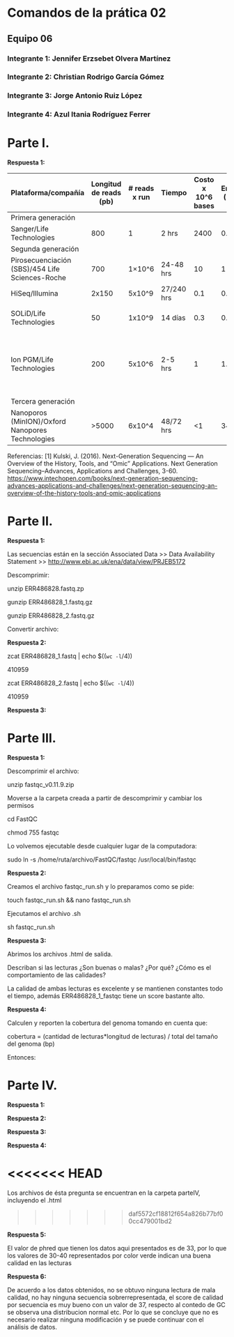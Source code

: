 # Comandos de la prática 02
## Equipo 06
### Integrante 1: Jennifer Erzsebet Olvera Martínez
### Integrante 2: Christian Rodrigo García Gómez
### Integrante 3: Jorge Antonio Ruiz López
### Integrante 4: Azul Itania Rodríguez Ferrer

# Parte I.

**Respuesta 1:**

Plataforma/compañía | Longitud de reads (pb) | # reads x run | Tiempo | Costo x 10^6 bases | Error (%) | Química |
--- | --- | --- | --- | --- | --- | --- |
Primera generación | | | | | | |
Sanger/Life Technologies | 800 | 1 | 2 hrs | 2400 | 0.3 | Dideoxy terminator |
Segunda generación | | | | | | |
Pirosecuenciación (SBS)/454 Life Sciences-Roche | 700 | 1×10^6 | 24-48 hrs | 10 | 1 | Pirosecuenciación |
HiSeq/Illumina | 2x150 | 5x10^9 | 27/240 hrs | 0.1 | 0.8 | Secuenciación por síntesis |
SOLiD/Life Technologies | 50 | 1x10^9 | 14 días | 0.3 | 0.01 | Secuenciación por ligadura de oligonucleótidos |
Ion PGM/Life Technologies | 200 | 5x10^6 | 2-5 hrs | 1 | 1.7 | Secuenciación por la detección de protones liberados por el proceso de polimerización del ADN |
Tercera generación | | | | | | |
Nanoporos (MinION)/Oxford Nanopores Technologies | >5000 | 6x10^4 | 48/72 hrs | <1 | 34 | Secuenciación de moléculas individuales en tiempo real |


Referencias:
[1] Kulski, J. (2016). Next-Generation Sequencing — An Overview of the History, Tools, and “Omic” Applications. Next Generation Sequencing–Advances, Applications and Challenges, 3-60. https://www.intechopen.com/books/next-generation-sequencing-advances-applications-and-challenges/next-generation-sequencing-an-overview-of-the-history-tools-and-omic-applications

# Parte II.

**Respuesta 1:**

Las secuencias están en la sección Associated Data >> Data Availability Statement >>  http://www.ebi.ac.uk/ena/data/view/PRJEB5172

Descomprimir:

unzip ERR486828.fastq.zp

gunzip ERR486828_1.fastq.gz

gunzip ERR486828_2.fastq.gz

Convertir archivo:


**Respuesta 2:**

zcat ERR486828_1.fastq | echo $((`wc -l`/4))

410959

zcat ERR486828_2.fastq | echo $((`wc -l`/4))

410959

**Respuesta 3:**


# Parte III.

**Respuesta 1:**

Descomprimir el archivo:

unzip fastqc_v0.11.9.zip

Moverse a la carpeta creada a partir de descomprimir y cambiar los permisos

cd FastQC

chmod 755 fastqc

Lo volvemos ejecutable desde cualquier lugar de la computadora:

sudo ln -s /home/ruta/archivo/FastQC/fastqc /usr/local/bin/fastqc

**Respuesta 2:**

Creamos el archivo fastqc_run.sh y lo preparamos como se pide:

touch fastqc_run.sh && nano fastqc_run.sh

Ejecutamos el archivo .sh

sh fastqc_run.sh

**Respuesta 3:**

Abrimos los archivos .html de salida.

Describan si las lecturas ¿Son buenas o malas? ¿Por qué?
¿Cómo es el comportamiento de las calidades?

La calidad de ambas lecturas es excelente y se mantienen constantes todo el tiempo,
además ERR486828_1_fastqc tiene un score bastante alto.

**Respuesta 4:**

Calculen y reporten la cobertura del genoma tomando en cuenta que:

cobertura = (cantidad de lecturas*longitud de lecturas) / total del tamaño del genoma (bp)

Entonces:



# Parte IV.

**Respuesta 1:**


**Respuesta 2:**


   
**Respuesta 3:**

 

**Respuesta 4:**

<<<<<<< HEAD
=======
Los archivos de ésta pregunta se encuentran en la carpeta parteIV, incluyendo el .html
>>>>>>> daf5572cf18812f654a826b77bf00cc479001bd2

**Respuesta 5:**

El valor de phred que tienen los  datos aqui presentados es de 33, por lo que los valores de 30-40 representados por color verde indican una buena calidad en las lecturas

**Respuesta 6:**

De acuerdo a los datos obtenidos, no se obtuvo ninguna lectura de mala calidad, no hay ninguna secuencia sobrerrepresentada, el score de calidad por secuencia es muy bueno 
con un valor de 37, respecto al contedo de GC se observa una distribucion normal etc. Por lo que se  concluye que  no es necesario realizar ninguna modificación y se puede 
continuar  con el análisis de datos.  
